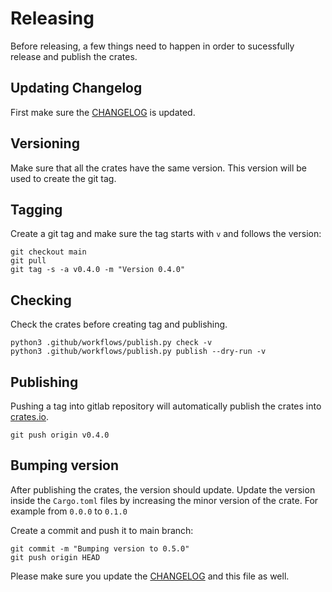 # Releasing

Before releasing, a few things need to happen in order to sucessfully release
and publish the crates.

## Updating Changelog

First make sure the [CHANGELOG](./CHANGELOG.md) is updated.

## Versioning

Make sure that all the crates have the same version.
This version will be used to create the git tag.

## Tagging

Create a git tag and make sure the tag starts with `v` and follows the version:

```
git checkout main
git pull
git tag -s -a v0.4.0 -m "Version 0.4.0"
```

## Checking

Check the crates before creating tag and publishing.

```
python3 .github/workflows/publish.py check -v
python3 .github/workflows/publish.py publish --dry-run -v
```

## Publishing

Pushing a tag into gitlab repository will automatically
publish the crates into [crates.io](https://crates.io/search?q=kelk).

```
git push origin v0.4.0
```

## Bumping version

After publishing the crates, the version should update.
Update the version inside the `Cargo.toml` files by increasing the minor version of the crate.
For example from `0.0.0` to `0.1.0`

Create a commit and push it to main branch:
```
git commit -m "Bumping version to 0.5.0"
git push origin HEAD
```

Please make sure you update the [CHANGELOG](./CHANGELOG.md) and this file as well.
